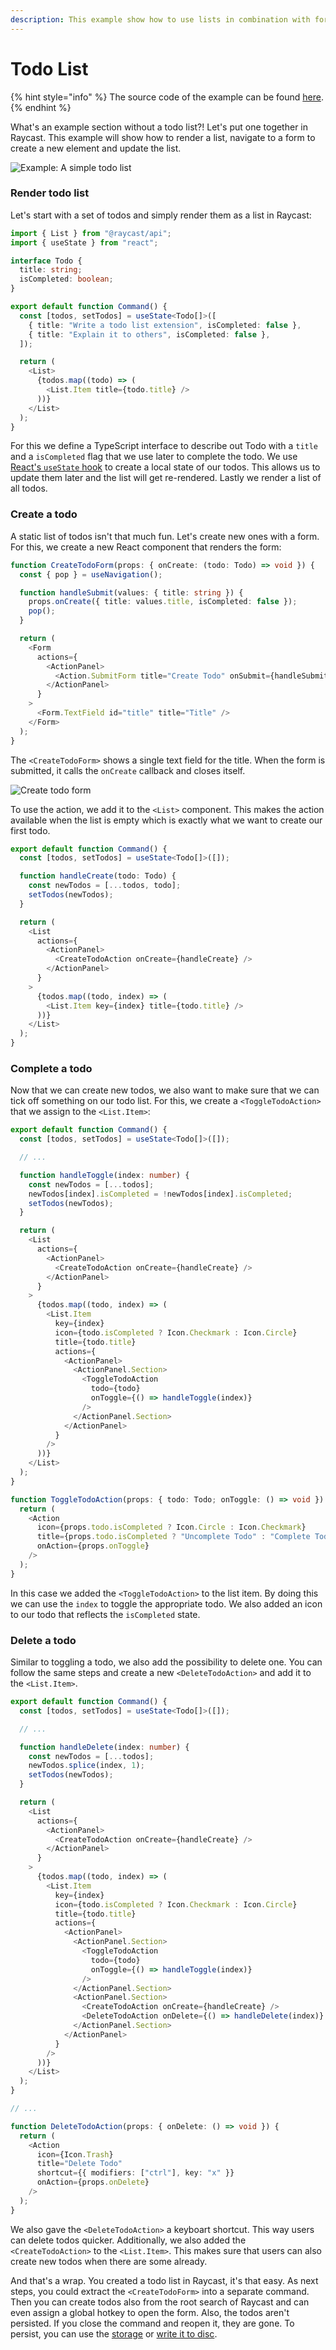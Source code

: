 ```yaml
---
description: This example show how to use lists in combination with forms.
---
```


# Todo List

{% hint style="info" %}
The source code of the example can be found [here](https://github.com/raycast/extensions/tree/main/examples/todo-list).
{% endhint %}

What's an example section without a todo list?! Let's put one together in Raycast. This example will show how to render a list, navigate to a form to create a new element and update the list.

![Example: A simple todo list](../.gitbook/assets/example-todo-list.png)

### Render todo list

Let's start with a set of todos and simply render them as a list in Raycast:

```typescript
import { List } from "@raycast/api";
import { useState } from "react";

interface Todo {
  title: string;
  isCompleted: boolean;
}

export default function Command() {
  const [todos, setTodos] = useState<Todo[]>([
    { title: "Write a todo list extension", isCompleted: false },
    { title: "Explain it to others", isCompleted: false },
  ]);

  return (
    <List>
      {todos.map((todo) => (
        <List.Item title={todo.title} />
      ))}
    </List>
  );
}
```

For this we define a TypeScript interface to describe out Todo with a `title` and a `isCompleted` flag that we use later to complete the todo. We use [React's `useState` hook](https://reactjs.org/docs/hooks-state.html) to create a local state of our todos. This allows us to update them later and the list will get re-rendered. Lastly we render a list of all todos.

### Create a todo

A static list of todos isn't that much fun. Let's create new ones with a form. For this, we create a new React component that renders the form:

```typescript
function CreateTodoForm(props: { onCreate: (todo: Todo) => void }) {
  const { pop } = useNavigation();

  function handleSubmit(values: { title: string }) {
    props.onCreate({ title: values.title, isCompleted: false });
    pop();
  }

  return (
    <Form
      actions={
        <ActionPanel>
          <Action.SubmitForm title="Create Todo" onSubmit={handleSubmit} />
        </ActionPanel>
      }
    >
      <Form.TextField id="title" title="Title" />
    </Form>
  );
}
```

The `<CreateTodoForm>` shows a single text field for the title. When the form is submitted, it calls the `onCreate` callback and closes itself.

![Create todo form](../.gitbook/assets/example-create-todo.png)

To use the action, we add it to the `<List>` component. This makes the action available when the list is empty which is exactly what we want to create our first todo.

```typescript
export default function Command() {
  const [todos, setTodos] = useState<Todo[]>([]);

  function handleCreate(todo: Todo) {
    const newTodos = [...todos, todo];
    setTodos(newTodos);
  }

  return (
    <List
      actions={
        <ActionPanel>
          <CreateTodoAction onCreate={handleCreate} />
        </ActionPanel>
      }
    >
      {todos.map((todo, index) => (
        <List.Item key={index} title={todo.title} />
      ))}
    </List>
  );
}
```

### Complete a todo

Now that we can create new todos, we also want to make sure that we can tick off something on our todo list. For this, we create a `<ToggleTodoAction>` that we assign to the `<List.Item>`:

```typescript
export default function Command() {
  const [todos, setTodos] = useState<Todo[]>([]);

  // ...

  function handleToggle(index: number) {
    const newTodos = [...todos];
    newTodos[index].isCompleted = !newTodos[index].isCompleted;
    setTodos(newTodos);
  }

  return (
    <List
      actions={
        <ActionPanel>
          <CreateTodoAction onCreate={handleCreate} />
        </ActionPanel>
      }
    >
      {todos.map((todo, index) => (
        <List.Item
          key={index}
          icon={todo.isCompleted ? Icon.Checkmark : Icon.Circle}
          title={todo.title}
          actions={
            <ActionPanel>
              <ActionPanel.Section>
                <ToggleTodoAction
                  todo={todo}
                  onToggle={() => handleToggle(index)}
                />
              </ActionPanel.Section>
            </ActionPanel>
          }
        />
      ))}
    </List>
  );
}

function ToggleTodoAction(props: { todo: Todo; onToggle: () => void }) {
  return (
    <Action
      icon={props.todo.isCompleted ? Icon.Circle : Icon.Checkmark}
      title={props.todo.isCompleted ? "Uncomplete Todo" : "Complete Todo"}
      onAction={props.onToggle}
    />
  );
}
```

In this case we added the `<ToggleTodoAction>` to the list item. By doing this we can use the `index` to toggle the appropriate todo. We also added an icon to our todo that reflects the `isCompleted` state.

### Delete a todo

Similar to toggling a todo, we also add the possibility to delete one. You can follow the same steps and create a new `<DeleteTodoAction>` and add it to the `<List.Item>`.

```typescript
export default function Command() {
  const [todos, setTodos] = useState<Todo[]>([]);

  // ...

  function handleDelete(index: number) {
    const newTodos = [...todos];
    newTodos.splice(index, 1);
    setTodos(newTodos);
  }

  return (
    <List
      actions={
        <ActionPanel>
          <CreateTodoAction onCreate={handleCreate} />
        </ActionPanel>
      }
    >
      {todos.map((todo, index) => (
        <List.Item
          key={index}
          icon={todo.isCompleted ? Icon.Checkmark : Icon.Circle}
          title={todo.title}
          actions={
            <ActionPanel>
              <ActionPanel.Section>
                <ToggleTodoAction
                  todo={todo}
                  onToggle={() => handleToggle(index)}
                />
              </ActionPanel.Section>
              <ActionPanel.Section>
                <CreateTodoAction onCreate={handleCreate} />
                <DeleteTodoAction onDelete={() => handleDelete(index)} />
              </ActionPanel.Section>
            </ActionPanel>
          }
        />
      ))}
    </List>
  );
}

// ...

function DeleteTodoAction(props: { onDelete: () => void }) {
  return (
    <Action
      icon={Icon.Trash}
      title="Delete Todo"
      shortcut={{ modifiers: ["ctrl"], key: "x" }}
      onAction={props.onDelete}
    />
  );
}
```

We also gave the `<DeleteTodoAction>` a keyboart shortcut. This way users can delete todos quicker. Additionally, we also added the `<CreateTodoAction>` to the `<List.Item>`. This makes sure that users can also create new todos when there are some already.

And that's a wrap. You created a todo list in Raycast, it's that easy. As next steps, you could extract the `<CreateTodoForm>` into a separate command. Then you can create todos also from the root search of Raycast and can even assign a global hotkey to open the form. Also, the todos aren't persisted. If you close the command and reopen it, they are gone. To persist, you can use the [storage](../api-reference/storage.md) or [write it to disc](../api-reference/environment.md#environment).
